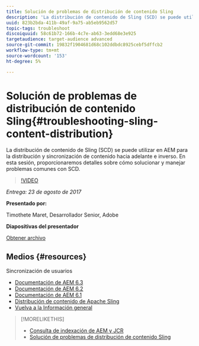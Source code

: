 ```yaml
---
title: Solución de problemas de distribución de contenido Sling
description: 'La distribución de contenido de Sling (SCD) se puede utilizar en AEM para la distribución y sincronización de contenido hacia adelante e inverso. En esta sesión, proporcionaremos detalles sobre cómo solucionar y manejar problemas comunes con SCD. '
uuid: 823b2bda-411b-49af-9a75-ab5eb9562d57
topic-tags: troubleshoot
discoiquuid: 58c61b72-166b-4c7e-ab63-3edd68e3e925
targetaudience: target-audience advanced
source-git-commit: 19832f1904681d68c102ddbdc8925cebf5dffcb2
workflow-type: tm+mt
source-wordcount: '153'
ht-degree: 5%

---
```



# Solución de problemas de distribución de contenido Sling{#troubleshooting-sling-content-distribution}

La distribución de contenido de Sling (SCD) se puede utilizar en AEM para la distribución y sincronización de contenido hacia adelante e inverso. En esta sesión, proporcionaremos detalles sobre cómo solucionar y manejar problemas comunes con SCD.

>[!VIDEO](https://video.tv.adobe.com/v/19451/?quality=9)

*Entrega: 23 de agosto de 2017*

**Presentado por:**

Timothete Maret, Desarrollador Senior, Adobe

**Diapositivas del presentador**

[Obtener archivo](assets/aem-gems-scd.pdf)

## Medios {#resources}

Sincronización de usuarios

* [Documentación de AEM 6.3](https://docs.adobe.com/docs/en/aem/6-3/administer/security/security/sync.html)
* [Documentación de AEM 6.2](https://docs.adobe.com/docs/en/aem/6-2/administer/security/security/sync.html)
* [Documentación de AEM 6.1](https://docs.adobe.com/docs/en/aem/6-1/administer/security/security/sync.html)
* [Distribución de contenido de Apache Sling](https://sling.apache.org/documentation/bundles/content-distribution.html)
* [Vuelva a la Información general](https://helpx.adobe.com/experience-manager/kt/eseminars/gems/aem-index.html)

>[!MORELIKETHIS]
>
>* [Consulta de indexación de AEM y JCR](aem-indexing-jcr-query.md)
>* [Solución de problemas de distribución de contenido Sling](aem-troubleshooting-sling.md)

